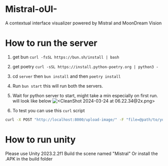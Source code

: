 # Mistral-oUI-
A contextual interface visualizer powered by Mistral and MoonDream Vision


# How to run the server 

1. get bun `curl -fsSL https://bun.sh/install | bash`
2. get poetry `curl -sSL https://install.python-poetry.org | python3 -`
3. cd `server` then `bun install` and then `poetry install`
4. Run `bun start` this will run both the servers.
5. Wait for python server to start, might take a min especially on first run. will look like below
![<CleanShot 2024-03-24 at 06.22.34@2x.png>](https://github.com/CryogenicPlanet/mistral-hack/assets/10355479/a74ac860-997a-48fa-84b2-47fe75a07d9d)

6. To test you can use this `curl` script

```bash
curl -X POST "http://localhost:8000/upload-image/" -F "file=@path/to/your/dummy/file.jpg"
```

# How to run unity 

Please use Unity 2023.2.2f1
Build the scene named "Mistral" 
Or install the .APK in the build folder 